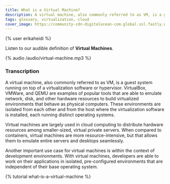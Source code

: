 ```yaml
---
title: What is a Virtual Machine?
description: A virtual machine, also commonly referred to as VM, is a guest system running on top of a virtualization software or hypervisor. Learn more about Virtual Machines with our audible glossary!
tags: glossary, virtualization, cloud
cover_image: https://community-cdn-digitalocean-com.global.ssl.fastly.net/variants/PcJyDaaLwTjkdriqXFpDajCM/035575f2985fe451d86e717d73691e533a1a00545d7230900ed786341dc3c882
---
```

{% user erikaheidi %}

Listen to our audible definition of **Virtual Machines**.

{% audio /audio/virtual-machine.mp3 %}

### Transcription

A virtual machine, also commonly referred to as VM, is a guest system running on top of a virtualization software or hypervisor. VirtualBox, VMWare, and QEMU are examples of popular tools that are able to emulate network, disk, and other hardware resources to build virtualized environments that behave as physical computers. These environments are isolated from each other and from the host where the virtualization software is installed, each running distinct operating systems.

Virtual machines are largely used in cloud computing to distribute hardware resources among smaller-sized, virtual private servers. When compared to containers, virtual machines are more resource-intensive, but that allows them to emulate entire servers and desktops seamlessly.

Another important use case for virtual machines is within the context of development environments. With virtual machines, developers are able to work on their applications in isolated, pre-configured environments that are independent of their base operating system.

{% tutorial what-is-a-virtual-machine %}